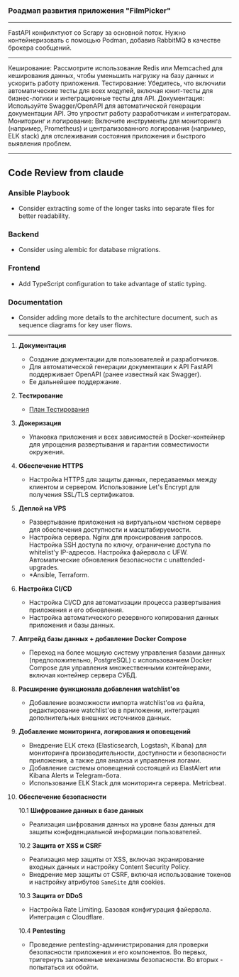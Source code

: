 ### Роадмап развития приложения "FilmPicker"

---

FastAPI конфилктуют со Scrapy за основной поток. Нужно контейнеризовать с помощью Podman, добавив RabbitMQ в качестве брокера сообщений.

---

Кеширование: Рассмотрите использование Redis или Memcached для кеширования данных, чтобы уменьшить нагрузку на базу данных и ускорить работу приложения.
Тестирование: Убедитесь, что включили автоматические тесты для всех модулей, включая юнит-тесты для бизнес-логики и интеграционные тесты для API.
Документация: Используйте Swagger/OpenAPI для автоматической генерации документации API. Это упростит работу разработчикам и интеграторам.
Мониторинг и логирование: Включите инструменты для мониторинга (например, Prometheus) и централизованного логирования (например, ELK stack) для отслеживания состояния приложения и быстрого выявления проблем.

---

## Code Review from claude

### Ansible Playbook
- Consider extracting some of the longer tasks into separate files for better readability.

### Backend
- Consider using alembic for database migrations.

### Frontend
- Add TypeScript configuration to take advantage of static typing.

### Documentation
- Consider adding more details to the architecture document, such as sequence diagrams for key user flows.

---

1. **Документация**
   - Создание документации для пользователей и разработчиков. 
   - Для автоматической генерации документации к API FastAPI поддерживает OpenAPI (ранее известный как Swagger).
   - Ее дальнейшее поддержание.

1. **Тестирование**
   - [План Тестирования](Тестирование.md)

1. **Докеризация**
   - Упаковка приложения и всех зависимостей в Docker-контейнер для упрощения развертывания и гарантии совместимости окружения.

1. **Обеспечение HTTPS**
   - Настройка HTTPS для защиты данных, передаваемых между клиентом и сервером. Использование Let's Encrypt для получения SSL/TLS сертификатов.

1. **Деплой на VPS**
   - Развертывание приложения на виртуальном частном сервере для обеспечения доступности и масштабируемости.
   - Настройка сервера. Nginx для проксирования запросов. Настройка SSH доступа по ключу, ограничение доступа по whitelist'у IP-адресов. Настройка файервола с UFW. Автоматические обновления безопасности с unattended-upgrades.
   - *Ansible, Terraform.

1. **Настройка CI/CD**
   - Настройка CI/CD для автоматизации процесса развертывания приложения и его обновления.
   - Настройка автоматического резервного копирования данных приложения и базы данных.

1. **Апгрейд базы данных + добавление Docker Compose**
   - Переход на более мощную систему управления базами данных (предположительно, PostgreSQL) с использованием Docker Compose для управления множественными контейнерами, включая контейнер сервера СУБД.

1. **Расширение функционала добавления watchlist'ов**
   - Добавление возможности импорта watchlist'ов из файла, редактирование watchlist'ов в приложении, интеграция дополнительных внешних источников данных.

1. **Добавление мониторинга, логирования и оповещений**
   - Внедрение ELK стека (Elasticsearch, Logstash, Kibana) для мониторинга производительности, доступности и безопасности приложения, а также для анализа и управления логами.
   - Добавление системы оповещений состоящей из ElastAlert или Kibana Alerts и Telegram-бота.
   - Использование ELK Stack для мониторинга сервера. Metricbeat.

1. **Обеспечение безопасности**

   10.1 **Шифрование данных в базе данных**
      - Реализация шифрования данных на уровне базы данных для защиты конфиденциальной информации пользователей.

   10.2 **Защита от XSS и CSRF**
      - Реализация мер защиты от XSS, включая экранирование входных данных и настройку Content Security Policy.
      - Внедрение мер защиты от CSRF, включая использование токенов и настройку атрибутов `SameSite` для cookies.

   10.3 **Защита от DDoS**
      - Настройка Rate Limiting. Базовая конфигурация файервола. Интеграция с Cloudflare.

   10.4 **Pentesting**
      - Проведение pentesting-администрирования для проверки безопасности приложения и его компонентов. Во первых, тригернуть заложенные механизмы безопасности. Во вторых - попытаться их обойти.
